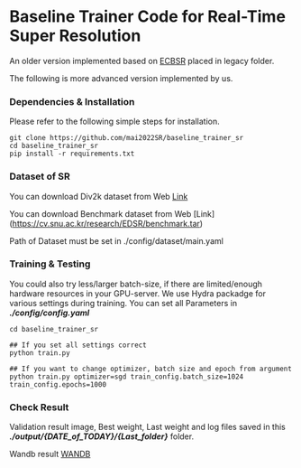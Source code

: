 # Baseline Trainer Code for Real-Time Super Resolution
An older version implemented based on [ECBSR](https://github.com/xindongzhang/ECBSR#readme) placed in legacy folder.

The following is more advanced version implemented by us.

### Dependencies & Installation

Please refer to the following simple steps for installation.

```
git clone https://github.com/mai2022SR/baseline_trainer_sr
cd baseline_trainer_sr
pip install -r requirements.txt
```
### Dataset of SR

You can download Div2k dataset from Web [Link](https://cv.snu.ac.kr/research/EDSR/DIV2K.tar)

You can download Benchmark dataset from Web [Link] (https://cv.snu.ac.kr/research/EDSR/benchmark.tar)

Path of Dataset must be set in ./config/dataset/main.yaml

### Training & Testing
You could also try less/larger batch-size, if there are limited/enough hardware resources in your GPU-server.
We use Hydra packadge for various settings during training. 
You can set all Parameters in ***./config/config.yaml***
```
cd baseline_trainer_sr

## If you set all settings correct
python train.py

## If you want to change optimizer, batch size and epoch from argument
python train.py optimizer=sgd train_config.batch_size=1024 train_config.epochs=1000
```

### Check Result

Validation result image, Best weight, Last weight and log files saved in this ***./output/{DATE_of_TODAY}/{Last_folder}*** folder.

Wandb result [WANDB](https://wandb.ai/iilab/ECCV_MAI2020_SR)